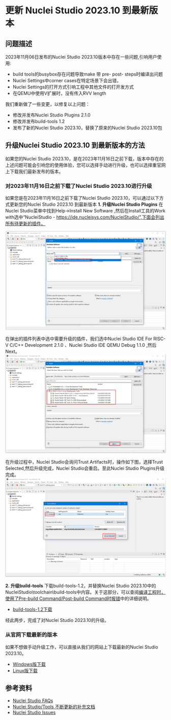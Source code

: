 # 更新 Nuclei Studio 2023.10 到最新版本

## 问题描述
2023年11月06日发布的Nuclei Studio 2023.10版本中存在一些问题,引响用户使用:
* build tools的busybox存在问题导致make 带 pre- post- steps时编译出问题
* Nuclei Settings中corner cases在特定场景下会出错，
* Nuclei Settings的打开方式引响工程中其他文件的打开发方式
* 在QEMU中使用V扩展时，没有传入RVV length

我们重新做了一些变更，以修复以上问题：
* 修改并发布Nuclei Studio Plugins 2.1.0
* 修改并发布build-tools 1.2
* 发布了新的Nuclei Studio 2023.10，替换了原来的Nuclei Studio 2023.10包

## 升级Nuclei Studio 2023.10 到最新版本的方法

如果您的Nuclei Studio 2023.10，是在2023年11月16日之前下载，版本中存在的上述问题可能会引响您的使用体验，您可以选择手动进行升级，也可以选择重官网上下载我们最新发布的版本。

### 对2023年11月16日之前下载了Nuclei Studio 2023.10进行升级
如果您是在2023年11月16日之前下载了Nuclei Studio 2023.10，可以通过以下方式更新您的Nuclei Studio 2023.10 到最新版本
**1. 升级Nuclei Studio Plugins**
在Nuclei Studio菜单中找到Help->Install New Software ,然后在Install工具的Work with选中“NucleiStudio - https://ide.nucleisys.com/NucleiStudio/”,下面会列出所有待更新的插件。

![](asserts/images/195660415249583.png)

在弹出的插件列表中选中需要升级的插件，我们选中Nuclei Studio IDE For RISC-V C/C++ Development 2.1.0 、Nuclei Studio IDE QEMU Debug 1.1.0 ,然后Next。
![](asserts/images/v_20231116151002.png)

在升级过程中，Nuclei Studio会询问Trust Artifacts时，操作如下图，选择Trust Selected,然后升级完成，Nuclei Studio会重启。至此Nuclei Studio Plugins升级完成。
![](asserts/images/v_17001190261409.png)
    
**2. 升级build-tools**
下载build-tools-1.2，并替换Nuclei Studio 2023.10中的NucleiStudio\toolchain\build-tools中内容。关于这部分，可以查阅[编译工程时，使用了Pre-build Command/Post-build Command时报错](https://github.com/Nuclei-Software/nuclei-studio/blob/main/4-use_pre_build_or_post_build.md)中的详细说明。

- [build-tools-1.2下载](https://www.nucleisys.com/upload/files/toochain/build-tools/win32-buildtools-1.2.zip)

经此两步，完成了对Nuclei Studio 2023.10的升级。
    
### 从官网下载最新的版本
如果不想做手动升级工作，可以直接从我们的网站上下载最新的Nuclei Studio 2023.10。
- [Windows版下载](https://www.nucleisys.com/upload/files/nucleistudio/NucleiStudio_IDE_202310-win64.zip)
- [Linux版下载](https://www.nucleisys.com/upload/files/toochain/qemu/nuclei-qemu-2023.10-linux-x64.tar.gz)
## 参考资料

- [Nuclei Studio FAQs](https://www.rvmcu.com/nucleistudio-faq.html)
- [Nuclei Studio/Tools 不断更新的补充文档](https://github.com/Nuclei-Software/nuclei-studio)
- [Nuclei Studio Issues](https://github.com/Nuclei-Software/nuclei-studio/issues)
